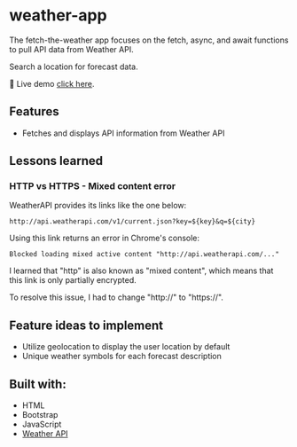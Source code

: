 # weather-app
The fetch-the-weather app focuses on the fetch, async, and await functions to pull API data from Weather API.

Search a location for forecast data.

🔗 Live demo [click here](https://fetch-the-weather.netlify.app/).

## Features
- Fetches and displays API information from Weather API

## Lessons learned

### HTTP vs HTTPS - Mixed content error

WeatherAPI provides its links like the one below:

`http://api.weatherapi.com/v1/current.json?key=${key}&q=${city}`

Using this link returns an error in Chrome's console:

`Blocked loading mixed active content "http://api.weatherapi.com/..."`

I learned that "http" is also known as "mixed content", which means that this link is only partially encrypted.

To resolve this issue, I had to change "http://" to "https://".

## Feature ideas to implement
- Utilize geolocation to display the user location by default
- Unique weather symbols for each forecast description

## Built with:
- HTML
- Bootstrap
- JavaScript
- [Weather API](https://www.weatherapi.com/docs/)
